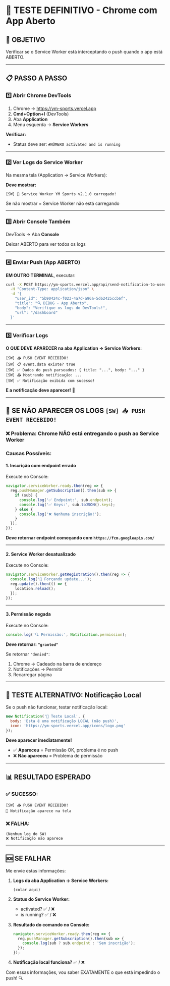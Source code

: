 # 🧪 TESTE DEFINITIVO - Chrome com App Aberto

## 🎯 OBJETIVO
Verificar se o Service Worker está interceptando o push quando o app está ABERTO.

---

## 📋 PASSO A PASSO

### 1️⃣ Abrir Chrome DevTools

1. Chrome → https://ym-sports.vercel.app
2. **Cmd+Option+I** (DevTools)
3. Aba **Application**
4. Menu esquerda → **Service Workers**

**Verificar:**
- Status deve ser: `#NÚMERO activated and is running`

---

### 2️⃣ Ver Logs do Service Worker

Na mesma tela (Application → Service Workers):

**Deve mostrar:**
```
[SW] 🚀 Service Worker YM Sports v2.1.0 carregado!
```

Se não mostrar = Service Worker não está carregando

---

### 3️⃣ Abrir Console Também

DevTools → Aba **Console**

Deixar ABERTO para ver todos os logs

---

### 4️⃣ Enviar Push (App ABERTO)

**EM OUTRO TERMINAL**, executar:

```bash
curl -X POST https://ym-sports.vercel.app/api/send-notification-to-user \
  -H "Content-Type: application/json" \
  -d '{
    "user_id": "5b90424c-f023-4a7d-a96a-5d62425ccb6f",
    "title": "🔍 DEBUG - App Aberto",
    "body": "Verifique os logs do DevTools!",
    "url": "/dashboard"
  }'
```

---

### 5️⃣ Verificar Logs

**O QUE DEVE APARECER na aba Application → Service Workers:**

```
[SW] 📥 PUSH EVENT RECEBIDO!
[SW] 📋 event.data existe? true
[SW] ✅ Dados do push parseados: { title: "...", body: "..." }
[SW] 📤 Mostrando notificação: ...
[SW] ✅ Notificação exibida com sucesso!
```

**E a notificação deve aparecer!** 🔔

---

## 🐛 SE NÃO APARECER OS LOGS `[SW] 📥 PUSH EVENT RECEBIDO!`

### ❌ Problema: Chrome NÃO está entregando o push ao Service Worker

### Causas Possíveis:

#### 1. **Inscrição com endpoint errado**
Execute no Console:

```javascript
navigator.serviceWorker.ready.then(reg => {
  reg.pushManager.getSubscription().then(sub => {
    if (sub) {
      console.log('✅ Endpoint:', sub.endpoint);
      console.log('✅ Keys:', sub.toJSON().keys);
    } else {
      console.log('❌ Nenhuma inscrição!');
    }
  });
});
```

**Deve retornar endpoint começando com `https://fcm.googleapis.com/`**

---

#### 2. **Service Worker desatualizado**
Execute no Console:

```javascript
navigator.serviceWorker.getRegistration().then(reg => {
  console.log('🔄 Forçando update...');
  reg.update().then(() => {
    location.reload();
  });
});
```

---

#### 3. **Permissão negada**
Execute no Console:

```javascript
console.log('🔍 Permissão:', Notification.permission);
```

**Deve retornar: `"granted"`**

Se retornar `"denied"`:
1. Chrome → Cadeado na barra de endereço
2. Notificações → Permitir
3. Recarregar página

---

## 🧪 TESTE ALTERNATIVO: Notificação Local

Se o push não funcionar, testar notificação local:

```javascript
new Notification('🧪 Teste Local', {
  body: 'Esta é uma notificação LOCAL (não push)',
  icon: 'https://ym-sports.vercel.app/icons/logo.png'
});
```

**Deve aparecer imediatamente!**

- ✅ **Apareceu** = Permissão OK, problema é no push
- ❌ **Não apareceu** = Problema de permissão

---

## 📊 RESULTADO ESPERADO

### ✅ SUCESSO:
```
[SW] 📥 PUSH EVENT RECEBIDO!
🔔 Notificação aparece na tela
```

### ❌ FALHA:
```
(Nenhum log do SW)
❌ Notificação não aparece
```

---

## 🆘 SE FALHAR

Me envie estas informações:

1. **Logs da aba Application → Service Workers:**
   ```
   (colar aqui)
   ```

2. **Status do Service Worker:**
   - activated? ✅ / ❌
   - is running? ✅ / ❌

3. **Resultado do comando no Console:**
   ```javascript
   navigator.serviceWorker.ready.then(reg => {
     reg.pushManager.getSubscription().then(sub => {
       console.log(sub ? sub.endpoint : 'Sem inscrição');
     });
   });
   ```

4. **Notificação local funciona?** ✅ / ❌

Com essas informações, vou saber EXATAMENTE o que está impedindo o push! 🔍


